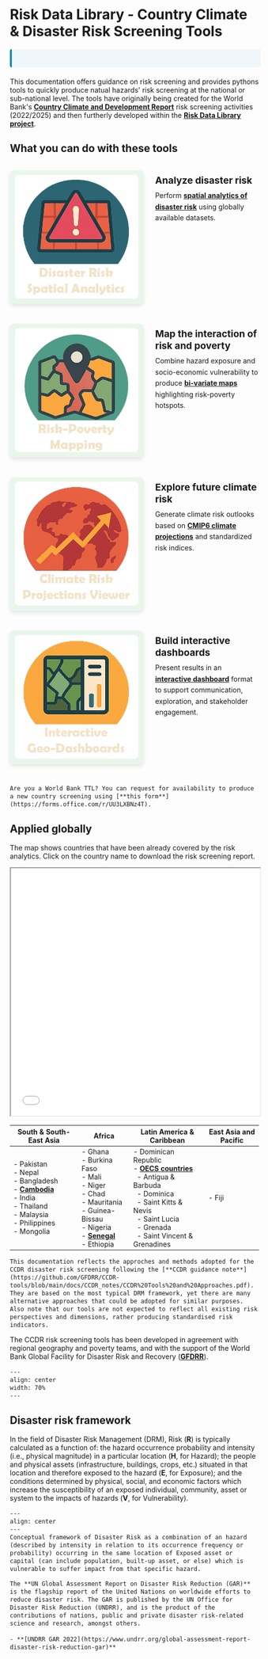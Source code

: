 # Risk Data Library - Country Climate & Disaster Risk Screening Tools

<div class="news-container">
    <div class="news-ticker">
        <span class="news-item"><strong>UPDATE:</strong> Climate Indices Tool released for CMIP6 indicators! </span>
        <span class="news-item"><strong>UPDATE:</strong> STORM v4 tropical cyclone global model analysis notebook</span>
        <span class="news-item"><strong>ANNOUNCEMENT:</strong> New CCDR dashboard released for interactive exploration of risk </span>
    </div>
</div>

<style>
    .news-container {
        width: 100%;
        background-color: #f0f7fa;
        overflow: hidden;
        margin: 10px 0 20px 0;
        border-radius: 4px;
        border-left: 4px solid #118AB2;
    }
    .news-ticker {
        white-space: nowrap;
        padding: 10px 0;
        animation: ticker 30s linear infinite;
        color: #333;
        font-size: 14px;
    }
    @keyframes ticker {
        0% { transform: translateX(100%); }
        100% { transform: translateX(-100%); }
    }
    .news-item {
        display: inline-block;
        padding: 0 30px;
    }
    .news-item strong {
        color: #118AB2;
        font-weight: bold;
    }
    /* Pause animation on hover */
    .news-container:hover .news-ticker {
        animation-play-state: paused;
    }
</style>

This documentation offers guidance on risk screening and provides pythons tools to quickly produce natual hazards' risk screening at the national or sub-national level. The tools have originally being created for the World Bank's [**Country Climate and Development Report**](https://www.worldbank.org/en/publication/country-climate-development-reports) risk screening activities (2022/2025) and then furtherly developed within the [**Risk Data Library project**](docs/rdl.md).

## What you can do with these tools

<style>
.tools-grid {
  margin: 2rem 0;
}
.tool-item {
  display: flex;
  align-items: flex-start;
  margin-bottom: 2.5rem;
  gap: 1.5rem;
}
.tool-image {
  width: 250px;
  height: 250px;
  flex-shrink: 0;
  background-color: #E9F6EC;
  border-radius: 8px;
  box-shadow: 0 4px 8px rgba(0,0,0,0.1);
  transition: background-color 0.3s ease;
  display: flex;
  align-items: center;
  justify-content: center;
  padding: 10px;
}
.tool-image:hover {
  background-color: #fe5f86;
}
.tool-image img {
  width: 100%;
  height: 100%;
  object-fit: cover;
  border-radius: 8px;
}
.tool-content {
  flex: 1;
  padding-top: 0.5rem;
}
.tool-content h3 {
  margin: 0 0 0.5rem 0;
  font-size: 1.2rem;
}
.tool-content p {
  margin: 0;
  line-height: 1.6;
}
@media (max-width: 768px) {
  .tool-item {
    flex-direction: column;
    text-align: center;
  }
  .tool-image {
    width: 200px;
    height: 200px;
    margin: 0 auto;
  }
}
</style>


<div class="tools-grid">

<div class="tool-item">
<div class="tool-image">

![Disaster Risk Analysis](docs/images/rdl-disaster-risk-logo.png)

</div>
<div class="tool-content">
<h3><strong>Analyze disaster risk</strong></h3>
<p>Perform <strong><a href="https://gfdrr.github.io/CCDR-tools/docs/intro-risk.html">spatial analytics of disaster risk</a></strong> using globally available datasets.</p>
</div>
</div>

<div class="tool-item">
<div class="tool-image">

![Risk and Poverty Mapping](docs/images/rdl-risk-poverty-logo.png)

</div>
<div class="tool-content">
<h3><strong>Map the interaction of risk and poverty</strong></h3>
<p>Combine hazard exposure and socio-economic vulnerability to produce <strong><a href="docs/risk-poverty.html">bi-variate maps</a></strong> highlighting risk-poverty hotspots.</p>
</div>
</div>

<div class="tool-item">
<div class="tool-image">

![Future Climate Risk](docs/images/rdl-climate-risk-logo.png)

</div>
<div class="tool-content">
<h3><strong>Explore future climate risk</strong></h3>
<p>Generate climate risk outlooks based on <strong><a href="docs/climate-risk.html">CMIP6 climate projections</a></strong> and standardized risk indices.</p>
</div>
</div>

<div class="tool-item">
<div class="tool-image">

![Interactive Dashboards](docs/images/rdl-dashboard-logo.png)

</div>
<div class="tool-content">
<h3><strong>Build interactive dashboards</strong></h3>
<p>Present results in an <strong><a href="docs/presentation.html#dashboard">interactive dashboard</a></strong> format to support communication, exploration, and stakeholder engagement.</p>
</div>
</div>

</div>


```{note}
Are you a World Bank TTL? You can request for availability to produce a new country screening using [**this form**](https://forms.office.com/r/UU3LXBNz4T).
```

## Applied globally
The map shows countries that have been already covered by the risk analytics. Click on the country name to download the risk screening report.

<iframe src="docs/maps/CCDR_map.html" height="500" width="100%"></iframe>

<!-- Table of CCDR Countries -->
| South & South-East Asia | Africa | Latin America & Caribbean | East Asia and Pacific |
|-------------------------|--------------------------------|------------------------|----------------------------|
| - Pakistan<br>- Nepal<br>- Bangladesh<br>- [**Cambodia**](https://github.com/GFDRR/CCDR-tools/blob/dev_push/reports/KHM_RSK.pdf)<br>- India<br>- Thailand<br>- Malaysia<br>- Philippines<br>- Mongolia | - Ghana<br>- Burkina Faso<br>- Mali<br>- Niger<br>- Chad<br>- Mauritania<br>- Guinea-Bissau<br>- Nigeria<br>- [**Senegal**](https://github.com/GFDRR/CCDR-tools/blob/dev_push/reports/SEN_RSK.pdf)<br>- Ethiopia | - Dominican Republic<br>- [**OECS countries**](https://github.com/GFDRR/CCDR-tools/blob/dev_push/reports/OECS_RSK.pdf)<br>&nbsp;&nbsp;- Antigua & Barbuda<br>&nbsp;&nbsp;- Dominica<br>&nbsp;&nbsp;- Saint Kitts & Nevis<br>&nbsp;&nbsp;- Saint Lucia<br>&nbsp;&nbsp;- Grenada<br>&nbsp;&nbsp;- Saint Vincent & Grenadines | - Fiji |

```{note}
This documentation reflects the approches and methods adopted for the CCDR disaster risk screening following the [**CCDR guidance note**](https://github.com/GFDRR/CCDR-tools/blob/main/docs/CCDR_notes/CCDR%20Tools%20and%20Approaches.pdf). They are based on the most typical DRM framework, yet there are many alternative approaches that could be adopted for similar purposes.
Also note that our tools are not expected to reflect all existing risk perspectives and dimensions, rather producing standardised risk indicators.
```
The CCDR risk screening tools has been developed in agreement with regional geography and poverty teams, and with the support of the World Bank Global Facility for Disaster Risk and Recovery ([**GFDRR**](https://www.gfdrr.org)).

```{figure} docs/images/GFDRR_logo.png
---
align: center
width: 70%
---
```

## Disaster risk framework

In the field of Disaster Risk Management (DRM), Risk (**R**) is typically calculated as a function of: the hazard occurrence probability and intensity (i.e., physical magnitude) in a particular location (**H**, for Hazard); the people and physical assets (infrastructure, buildings, crops, etc.) situated in that location and therefore exposed to the hazard (**E**, for Exposure); and the conditions determined by physical, social, and economic factors which increase the susceptibility of an exposed individual, community, asset or system to the impacts of hazards (**V**, for Vulnerability).

```{figure} docs/images/risk_framing.png
---
align: center
---
Conceptual framework of Disaster Risk as a combination of an hazard (described by intensity in relation to its occurrence frequency or probability) occurring in the same location of Exposed asset or capital (can include population, built-up asset, or else) which is vulnerable to suffer impact from that specific hazard.
```

```{seealso}
The **UN Global Assessment Report on Disaster Risk Reduction (GAR)** is the flagship report of the United Nations on worldwide efforts to reduce disaster risk. The GAR is published by the UN Office for Disaster Risk Reduction (UNDRR), and is the product of the contributions of nations, public and private disaster risk-related science and research, amongst others.

- **[UNDRR GAR 2022](https://www.undrr.org/global-assessment-report-disaster-risk-reduction-gar)**
```
